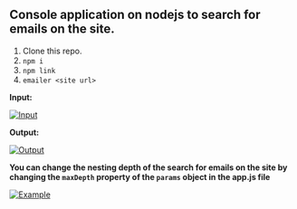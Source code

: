 ## Console application on nodejs to search for emails on the site.

1) Clone this repo.
2) `npm i`
3) `npm link`
4) `emailer <site url>`


**Input:** 

[![Input](https://i.ibb.co/YDG1J4Z/example-1.jpg)](https://ibb.co/PT8PJsQ)


**Output:**

[![Output](https://i.ibb.co/fQvKnCR/example-3.jpg)](https://ibb.co/jHRxWLK)
 

**You can change the nesting depth of the search for emails on the site by changing the `maxDepth` property of the `params` object in the app.js file**

[![Example](https://i.ibb.co/MSqnZ1z/example-2.jpg)](https://ibb.co/NCwxtN0)